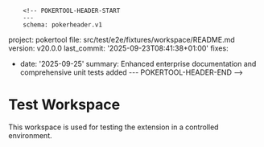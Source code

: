         <!-- POKERTOOL-HEADER-START
        ---
        schema: pokerheader.v1
project: pokertool
file: src/test/e2e/fixtures/workspace/README.md
version: v20.0.0
last_commit: '2025-09-23T08:41:38+01:00'
fixes:
- date: '2025-09-25'
  summary: Enhanced enterprise documentation and comprehensive unit tests added
        ---
        POKERTOOL-HEADER-END -->
# Test Workspace

This workspace is used for testing the extension in a controlled environment.